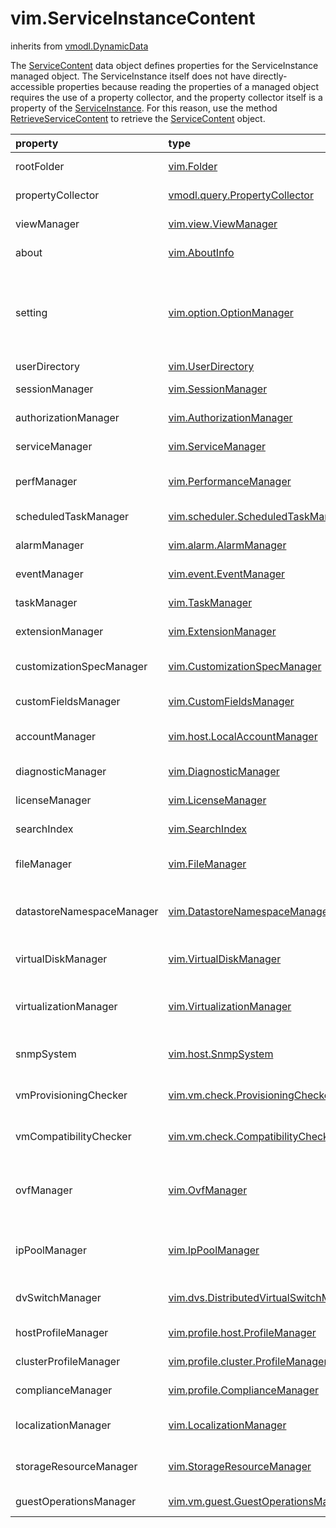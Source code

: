 vim.ServiceInstanceContent
==========================
inherits from [vmodl.DynamicData](docs/vmodl.DynamicData.md)


The <a href="vim.ServiceInstanceContent.md">ServiceContent</a> data object defines properties for the ServiceInstance   managed object. The ServiceInstance itself does not have directly-accessible   properties because reading the properties of a managed object requires   the use of a property collector, and the property collector itself   is a property of the <a href="vim.ServiceInstance.md">ServiceInstance</a>.    For this reason, use the method <a href="vim.ServiceInstance.md#retrieveContent">RetrieveServiceContent</a>   to retrieve the <a href="vim.ServiceInstanceContent.md">ServiceContent</a> object.

| property | type | optional | priv | desc |
|:---------|:-----|:---------|:-----|:-----|
| rootFolder | [vim.Folder](vim.Folder.md "vim.Folder") | None | None | Reference to the top of the inventory managed by this service. |
| propertyCollector | [vmodl.query.PropertyCollector](vmodl.query.PropertyCollector.md "vmodl.query.PropertyCollector") | None | None | Reference to a per-session object for retrieving properties and updates. |
| viewManager | [vim.view.ViewManager](vim.view.ViewManager.md "vim.view.ViewManager") | true | None | A singleton managed object for tracking custom sets of objects. |
| about | [vim.AboutInfo](vim.AboutInfo.md "vim.AboutInfo") | None | None | Information about the service, such as the software version. |
| setting | [vim.option.OptionManager](vim.option.OptionManager.md "vim.option.OptionManager") | true | None | Generic configuration for a management server. This is for example by   vCenter to store the vCenter Settings. This is not used for a   stand-alone host, instead the vim.host.ConfigManager.advancedOption is used.<br>See <a href="vim.host.ConfigManager.md">HostConfigManager</a><br> |
| userDirectory | [vim.UserDirectory](vim.UserDirectory.md "vim.UserDirectory") | true | None | A user directory managed object. |
| sessionManager | [vim.SessionManager](vim.SessionManager.md "vim.SessionManager") | true | None | Managed object for logging in and managing sessions. |
| authorizationManager | [vim.AuthorizationManager](vim.AuthorizationManager.md "vim.AuthorizationManager") | true | None | Manages permissions for managed entities in the service. |
| serviceManager | [vim.ServiceManager](vim.ServiceManager.md "vim.ServiceManager") | true | None | A singleton managed object that manages local services. |
| perfManager | [vim.PerformanceManager](vim.PerformanceManager.md "vim.PerformanceManager") | true | None | A singleton managed object that manages the collection and reporting   of performance statistics. |
| scheduledTaskManager | [vim.scheduler.ScheduledTaskManager](vim.scheduler.ScheduledTaskManager.md "vim.scheduler.ScheduledTaskManager") | true | None | A singleton managed object that manages scheduled tasks. |
| alarmManager | [vim.alarm.AlarmManager](vim.alarm.AlarmManager.md "vim.alarm.AlarmManager") | true | None | A singleton managed object that manages alarms. |
| eventManager | [vim.event.EventManager](vim.event.EventManager.md "vim.event.EventManager") | true | None | A singleton managed object that manages events. |
| taskManager | [vim.TaskManager](vim.TaskManager.md "vim.TaskManager") | true | None | A singleton managed object that manages tasks. |
| extensionManager | [vim.ExtensionManager](vim.ExtensionManager.md "vim.ExtensionManager") | true | None | A singleton managed object that manages extensions. |
| customizationSpecManager | [vim.CustomizationSpecManager](vim.CustomizationSpecManager.md "vim.CustomizationSpecManager") | true | None | A singleton managed object that manages saved guest customization   specifications. |
| customFieldsManager | [vim.CustomFieldsManager](vim.CustomFieldsManager.md "vim.CustomFieldsManager") | true | None | A singleton managed object that managed custom fields. |
| accountManager | [vim.host.LocalAccountManager](vim.host.LocalAccountManager.md "vim.host.LocalAccountManager") | true | None | A singleton managed object that manages host local user and group accounts. |
| diagnosticManager | [vim.DiagnosticManager](vim.DiagnosticManager.md "vim.DiagnosticManager") | true | None | A singleton managed object that provides access to low-level log files. |
| licenseManager | [vim.LicenseManager](vim.LicenseManager.md "vim.LicenseManager") | true | None | A singleton managed object that manages licensing |
| searchIndex | [vim.SearchIndex](vim.SearchIndex.md "vim.SearchIndex") | true | None | A singleton managed object that allows search of the inventory |
| fileManager | [vim.FileManager](vim.FileManager.md "vim.FileManager") | true | None | A singleton managed object that allows management of files present   on datastores. |
| datastoreNamespaceManager | [vim.DatastoreNamespaceManager](vim.DatastoreNamespaceManager.md "vim.DatastoreNamespaceManager") | true | None | Datastore Namespace manager.   A singleton managed object that is used to manage manipulations  related to datastores' namespaces. |
| virtualDiskManager | [vim.VirtualDiskManager](vim.VirtualDiskManager.md "vim.VirtualDiskManager") | true | None | A singleton managed object that allows management of virtual disks   on datastores. |
| virtualizationManager | [vim.VirtualizationManager](vim.VirtualizationManager.md "vim.VirtualizationManager") | true | None | A singleton managed object that manages the discovery, analysis,   recommendation and virtualization of physical machines |
| snmpSystem | [vim.host.SnmpSystem](vim.host.SnmpSystem.md "vim.host.SnmpSystem") | true | None | A singleton managed object that allows SNMP configuration.   Not set if not supported on a particular platform. |
| vmProvisioningChecker | [vim.vm.check.ProvisioningChecker](vim.vm.check.ProvisioningChecker.md "vim.vm.check.ProvisioningChecker") | true | None | A singleton managed object that can answer questions about the   feasibility of certain provisioning operations. |
| vmCompatibilityChecker | [vim.vm.check.CompatibilityChecker](vim.vm.check.CompatibilityChecker.md "vim.vm.check.CompatibilityChecker") | true | None | A singleton managed object that can answer questions about compatibility   of a virtual machine with a host. |
| ovfManager | [vim.OvfManager](vim.OvfManager.md "vim.OvfManager") | true | None | A singleton managed object that can generate OVF descriptors (export) and create  vApps (single-VM or vApp container-based) from OVF descriptors (import). |
| ipPoolManager | [vim.IpPoolManager](vim.IpPoolManager.md "vim.IpPoolManager") | true | None | A singleton managed object that supports management of IpPool objects. IP pools are  used when allocating IPv4 and IPv6 addresses to vApps. |
| dvSwitchManager | [vim.dvs.DistributedVirtualSwitchManager](vim.dvs.DistributedVirtualSwitchManager.md "vim.dvs.DistributedVirtualSwitchManager") | true | None | A singleton managed object that provides relevant information of   DistributedVirtualSwitch. |
| hostProfileManager | [vim.profile.host.ProfileManager](vim.profile.host.ProfileManager.md "vim.profile.host.ProfileManager") | true | None | A singleton managed object that manages the host profiles. |
| clusterProfileManager | [vim.profile.cluster.ProfileManager](vim.profile.cluster.ProfileManager.md "vim.profile.cluster.ProfileManager") | true | None | A singleton managed object that manages the cluster profiles. |
| complianceManager | [vim.profile.ComplianceManager](vim.profile.ComplianceManager.md "vim.profile.ComplianceManager") | true | None | A singleton managed object that manages compliance aspects of entities. |
| localizationManager | [vim.LocalizationManager](vim.LocalizationManager.md "vim.LocalizationManager") | true | None | A singleton managed object that provides methods for retrieving message  catalogs for client-side localization support. |
| storageResourceManager | [vim.StorageResourceManager](vim.StorageResourceManager.md "vim.StorageResourceManager") | true | None | A singleton managed object that provides methods for storage resource  management. |
| guestOperationsManager | [vim.vm.guest.GuestOperationsManager](vim.vm.guest.GuestOperationsManager.md "vim.vm.guest.GuestOperationsManager") | true | None | A singleton managed object that provides methods for guest operations. |


